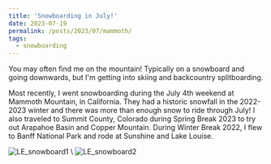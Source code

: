 ```yaml
---
title: 'Snowboarding in July!'
date: 2023-07-19
permalink: /posts/2023/07/mammoth/
tags:
  - snowboarding
---
```


You may often find me on the mountain! Typically on a snowboard and going downwards, but I'm getting into skiing and backcountry splitboarding.

Most recently, I went snowboarding during the July 4th weekend at Mammoth Mountain, in California. They had a historic snowfall in the 2022-2023 winter and there was more than enough snow to ride through July! I also traveled to Summit County, Colorado during Spring Break 2023 to try out Arapahoe Basin and Copper Mountain. During Winter Break 2022, I flew to Banff National Park and rode at Sunshine and Lake Louise.

![LE_snowboard1](https://lisaxeverest.github.io/images/travel/2023-07-19/LE_snowboard1.jpg) \\
![LE_snowboard2](https://lisaxeverest.github.io/images/travel/2023-07-19/LE_snowboard2.JPG)

